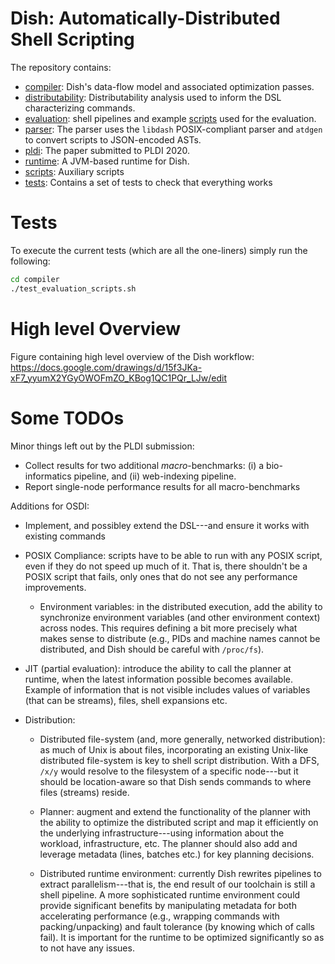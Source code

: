 # Dish: Automatically-Distributed Shell Scripting

The repository contains:

* [compiler](./compiler): Dish's data-flow model and associated optimization passes.
* [distributability](./distributability/): Distributability analysis used to inform the DSL characterizing commands.
* [evaluation](./evaluation): shell pipelines and example [scripts](./evaluation/scripts) used for the evaluation.
* [parser](./parser): The parser uses the `libdash` POSIX-compliant parser and `atdgen` to convert scripts to JSON-encoded ASTs.
* [pldi](./pldi): The paper submitted to PLDI 2020.
* [runtime](./runtime): A JVM-based runtime for Dish.
* [scripts](./scripts): Auxiliary scripts
* [tests](./tests): Contains a set of tests to check that everything works

# Tests

To execute the current tests (which are all the one-liners) simply run the following:

```sh
cd compiler
./test_evaluation_scripts.sh
```

# High level Overview

Figure containing high level overview of the Dish workflow:
https://docs.google.com/drawings/d/15f3JKa-xF7_yyumX2YGyOWOFmZO_KBog1QC1PQr_LJw/edit

# Some TODOs

Minor things left out by the PLDI submission:

* Collect results for two additional _macro_-benchmarks: (i) a bio-informatics pipeline, and (ii) web-indexing pipeline.
* Report single-node performance results for all macro-benchmarks

Additions for OSDI:

* Implement, and possibley extend the DSL---and ensure it works with existing commands

* POSIX Compliance: scripts have to be able to run with any POSIX script, even if they do not speed up much of it. That is, there shouldn't be a POSIX script that fails, only ones that do not see any performance improvements.
    * Environment variables: in the distributed execution, add the ability to synchronize environment variables (and other environment context) across nodes. This requires defining a bit more precisely what makes sense to distribute (e.g., PIDs and machine names cannot be distributed, and Dish should be careful with `/proc/fs`).

* JIT (partial evaluation): introduce the ability to call the planner at runtime, when the latest information possible becomes available. Example of information that is not visible includes values of variables (that can be streams), files, shell expansions etc.

* Distribution:
    * Distributed file-system (and, more generally, networked distribution): as much of Unix is about files, incorporating an existing Unix-like distributed file-system is key to shell script distribution. With a DFS, `/x/y` would resolve to the filesystem of a specific node---but it should be location-aware so that Dish sends commands to where files (streams) reside.

    * Planner: augment and extend the functionality of the planner with the ability to optimize the distributed script and map it efficiently on the underlying infrastructure---using information about the workload, infrastructure, etc. The planner should also add and leverage metadata (lines, batches etc.) for key planning decisions.

    * Distributed runtime environment: currently Dish rewrites pipelines to extract parallelism---that is, the end result of our toolchain is still a shell pipeline. A more sophisticated runtime environment could provide significant benefits by manipulating metadata for both accelerating performance (e.g., wrapping commands with packing/unpacking) and fault tolerance (by knowing which of calls fail). It is important for the runtime to be optimized significantly so as to not have any issues.
